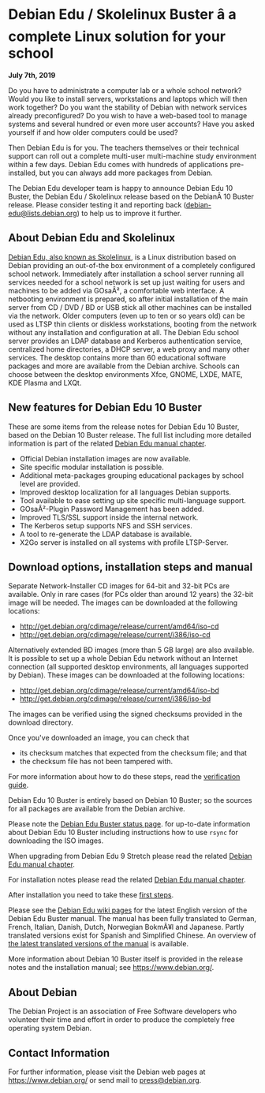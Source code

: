 
Debian Edu / Skolelinux Buster â a complete Linux solution for your school
============================================================================


**July 7th, 2019**



Do you have to administrate a computer lab or a whole school network?
Would you like to install servers, workstations and laptops which
will then work together?
Do you want the stability of Debian with network services already
preconfigured?
Do you wish to have a web-based tool to manage systems and several
hundred or even more user accounts?
Have you asked yourself if and how older computers could be used?




Then Debian Edu is for you. The teachers themselves or their technical support
can roll out a complete multi-user multi-machine study environment within
a few days. Debian Edu comes with hundreds of applications pre-installed,
but you can always add more packages from Debian.




The Debian Edu developer team is happy to announce Debian Edu 10
Buster, the Debian Edu / Skolelinux release based
on the DebianÂ 10 Buster release.
Please consider testing it and reporting back (<debian-edu@lists.debian.org>)
to help us to improve it further.



About Debian Edu and Skolelinux
-------------------------------



 [Debian Edu, also known as
Skolelinux](https://wiki.debian.org/DebianEdu), is a Linux distribution based on Debian providing an
out-of-the box environment of a completely configured school network.
Immediately after installation a school server running all services
needed for a school network is set up just waiting for users and
machines to be added via GOsaÂ², a comfortable web interface.
A netbooting environment is prepared, so after initial
installation of the main server from CD / DVD / BD or USB stick all other
machines can be installed via the network.
Older computers (even up to ten or so years old) can be used as LTSP
thin clients or diskless workstations, booting from the network without
any installation and configuration at all.
The Debian Edu school server provides an LDAP database and Kerberos
authentication service, centralized home directories, a DHCP server, a web
proxy and many other services. The desktop contains more than 60 educational
software packages and more are available from the Debian archive.
Schools can choose between the desktop environments Xfce, GNOME, LXDE,
MATE, KDE Plasma and LXQt.



New features for Debian Edu 10 Buster
-------------------------------------


These are some items from the release notes for Debian Edu 10 Buster,
based on the Debian 10 Buster release.
The full list including more detailed information is part of the related
[Debian Edu manual chapter](https://wiki.debian.org/DebianEdu/Documentation/Buster/Features#New_features_in_Debian_Edu_Buster).



* Official Debian installation images are now available.
* Site specific modular installation is possible.
* Additional meta-packages grouping educational packages by school level are
provided.
* Improved desktop localization for all languages Debian supports.
* Tool available to ease setting up site specific multi-language support.
* GOsaÂ²-Plugin Password Management has been added.
* Improved TLS/SSL support inside the internal network.
* The Kerberos setup supports NFS and SSH services.
* A tool to re-generate the LDAP database is available.
* X2Go server is installed on all systems with profile LTSP-Server.


Download options, installation steps and manual
-----------------------------------------------



Separate Network-Installer CD images for 64-bit and 32-bit PCs
are available. Only in rare cases (for PCs older than around 12 years) the
32-bit image will be needed. The images can be downloaded at the following
locations:



* <http://get.debian.org/cdimage/release/current/amd64/iso-cd>
* <http://get.debian.org/cdimage/release/current/i386/iso-cd>



Alternatively extended BD images (more than 5 GB large) are
also available. It is possible to set up a whole Debian Edu network without an
Internet connection (all supported desktop environments, all languages supported
by Debian). These images can be downloaded at the following locations:



* <http://get.debian.org/cdimage/release/current/amd64/iso-bd>
* <http://get.debian.org/cdimage/release/current/i386/iso-bd>



The images can be verified using the signed checksums provided in the download
directory.
  

Once you've downloaded an image, you can check that



* its checksum matches that expected from the checksum file; and that
* the checksum file has not been tampered with.



For more information about how to do these steps, read the
[verification guide](https://www.debian.org/CD/verify).




Debian Edu 10 Buster is entirely based on Debian 10 Buster; so the
sources for all packages are available from the Debian archive.




Please note the
[Debian Edu Buster status page](https://wiki.debian.org/DebianEdu/Status/Buster).
for up-to-date information about Debian Edu 10 Buster including
instructions how to use `rsync` for downloading the ISO images.




When upgrading from Debian Edu 9 Stretch please read the related
[Debian Edu manual chapter](https://wiki.debian.org/DebianEdu/Documentation/Buster/Upgrades).




For installation notes please read the related
[Debian Edu manual chapter](https://wiki.debian.org/DebianEdu/Documentation/Buster/Installation#Installing_Debian_Edu).




After installation you need to take these
[first steps](https://wiki.debian.org/DebianEdu/Documentation/Buster/GettingStarted).




Please see the [Debian Edu wiki pages](https://wiki.debian.org/DebianEdu/Documentation/Buster/)
for the latest English version of the Debian Edu Buster manual.
The manual has been fully translated to German, French, Italian, Danish, Dutch,
Norwegian BokmÃ¥l and Japanese. Partly translated versions exist for Spanish
and Simplified Chinese.
An overview of [the latest translated versions of the manual](https://jenkins.debian.net/userContent/debian-edu-doc/) is available.




More information about Debian 10 Buster itself is provided in the release
notes and the installation manual; see <https://www.debian.org/>.



About Debian
------------


The Debian Project is an association of Free Software developers who
volunteer their time and effort in order to produce the completely free
operating system Debian.


Contact Information
-------------------


For further information, please visit the Debian web pages at
<https://www.debian.org/> or send mail to
<press@debian.org>.



